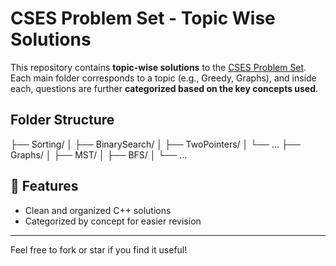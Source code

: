 # CSES Problem Set - Topic Wise Solutions

This repository contains **topic-wise solutions** to the [CSES Problem Set](https://cses.fi/problemset/).  
Each main folder corresponds to a topic (e.g., Greedy, Graphs), and inside each, questions are further **categorized based on the key concepts used**.

## Folder Structure
├── Sorting/
│ ├── BinarySearch/
│ ├── TwoPointers/
│ └── ...
├── Graphs/
│ ├── MST/
│ ├── BFS/
│ └── ...



## 📌 Features
- Clean and organized C++ solutions
- Categorized by concept for easier revision

---

Feel free to fork or star if you find it useful!

